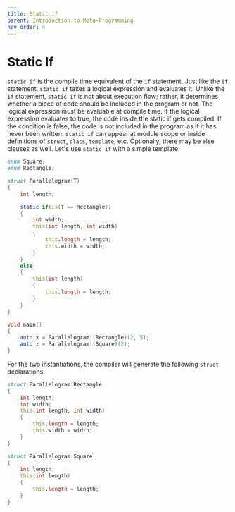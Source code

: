 ```yaml
---
title: Static if
parent: Introduction to Meta-Programming
nav_order: 4
---
```


# Static If

`static if` is the compile time equivalent of the `if` statement.
Just like the `if` statement, `static if` takes a logical expression and evaluates it.
Unlike the `if` statement, `static if` is not about execution flow; rather, it determines whether a piece of code should be included in the program or not.
The logical expression must be evaluable at compile time.
If the logical expression evaluates to true, the code inside the static if gets compiled.
If the condition is false, the code is not included in the program as if it has never been written.
`static if` can appear at module scope or inside definitions of `struct`, `class`, `template`, etc.
Optionally, there may be else clauses as well.
Let's use `static if` with a simple template:

```d
enum Square;
enum Rectangle;

struct Parallelogram(T)
{
    int length;

    static if(is(T == Rectangle))
    {
        int width;
        this(int length, int width)
        {
            this.length = length;
            this.width = width;
        }
    }
    else
    {
        this(int length)
        {
            this.length = length;
        }
    }
}

void main()
{
    auto x = Parallelogram!(Rectangle)(2, 5);
    auto z = Parallelogram!(Square)(2);
}
```

For the two instantiations, the compiler will generate the following `struct` declarations:

```d
struct Parallelogram!Rectangle
{
    int length;
    int width;
    this(int length, int width)
    {
        this.length = length;
        this.width = width;
    }
}

struct Parallelogram!Square
{
    int length;
    this(int length)
    {
        this.length = length;
    }
}
```
